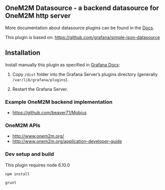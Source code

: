 ## OneM2M Datasource - a backend datasource for OneM2M http server

More documentation about datasource plugins can be found in the [Docs](https://github.com/grafana/grafana/blob/master/docs/sources/plugins/developing/datasources.md).

This plugin is based on: https://github.com/grafana/simple-json-datasource
 
## Installation

Install manually this plugin as specified in [Grafana Docs](http://docs.grafana.org/plugins/installation/):

1. Copy `/dist` folder into the Grafana Server’s plugins directory (generally `/var/lib/grafana/plugins`).

2. Restart the Grafana Server.

### Example OneM2M backend implementation

- https://github.com/beaver71/Mobius


### OneM2M APIs

- http://www.onem2m.org/
- http://www.onem2m.org/application-developer-guide


### Dev setup and build

This plugin requires node 6.10.0

`npm install`

`grunt`
